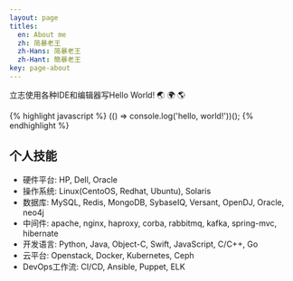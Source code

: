 ```yaml
---
layout: page
titles:
  en: About me
  zh: 简暴老王
  zh-Hans: 简暴老王
  zh-Hant: 簡暴老王
key: page-about
---
```


立志使用各种IDE和编辑器写Hello World! :earth_asia: :earth_africa: :earth_americas:

{% highlight javascript %}
(() => console.log('hello, world!'))();
{% endhighlight %}

## 个人技能

- 硬件平台: HP, Dell, Oracle
- 操作系统: Linux(CentoOS, Redhat, Ubuntu), Solaris
- 数据库: MySQL, Redis, MongoDB, SybaseIQ, Versant, OpenDJ, Oracle, neo4j
- 中间件: apache, nginx, haproxy, corba, rabbitmq, kafka, spring-mvc, hibernate
- 开发语言: Python, Java, Object-C, Swift, JavaScript, C/C++, Go 
- 云平台: Openstack, Docker, Kubernetes, Ceph
- DevOps工作流: CI/CD, Ansible, Puppet, ELK
